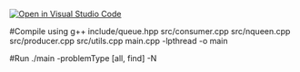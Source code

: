 [![Open in Visual Studio Code](https://classroom.github.com/assets/open-in-vscode-f059dc9a6f8d3a56e377f745f24479a46679e63a5d9fe6f495e02850cd0d8118.svg)](https://classroom.github.com/online_ide?assignment_repo_id=6136219&assignment_repo_type=AssignmentRepo)

#Compile using
g++ include/queue.hpp src/consumer.cpp src/nqueen.cpp src/producer.cpp src/utils.cpp main.cpp -lpthread -o main

#Run
./main -problemType [all, find] -N <sizeOfProblem>